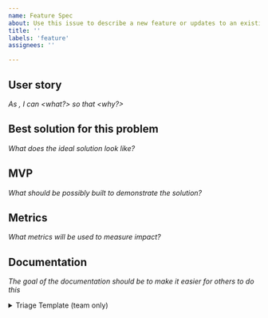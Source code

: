 ```yaml
---
name: Feature Spec
about: Use this issue to describe a new feature or updates to an existing feature
title: ''
labels: 'feature'
assignees: ''

---
```


## User story 
_As <persona>, I can <what?> so that <why?>_

## Best solution for this problem
_What does the ideal solution look like?_

## MVP
_What should be possibly built to demonstrate the solution?_

## Metrics 
_What metrics will be used to measure impact?_

## Documentation 
_The goal of the documentation should be to make it easier for others to do this_

<details>
  <summary>Triage Template (team only)</summary>

  This template is for members of the team to triage for prioritisation. For more guidance see https://www.loom.com/share/369ab467fbc64dec848085d38ff57ca0:

  P1 high frequency, high impact
  P2 low frequency, high impact
  P3 high frequency, low impact
  P4 low frequency, low impact

  Examples of high impact - a problem affects users during an essential process (expenses and payments > onboarding and registration > contributing) with no workaround.

  High frequency - >10% of users affected (measured as a proportion of total potential users for this case).
</details>

